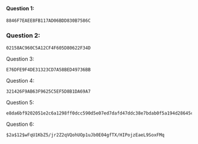
#### Question 1:

	8846F7EAEE8FB117AD06BDD830B7586C

### Question 2:

	02158AC960C5A12CF4F605D80622F34D

Question 3:

	E76DFE9F4DE31323CD7A58BED49736BB

Question 4:

	321426F9AB63F9625C5EF5D8B1DA69A7

Question 5:

	e8da6bf9202051e2c6a1298ff0dcc590d5e07ed7dafd47ddc38e7bdab0f5a194d28645ce7a5850d441085223f938908a54ac8b197216568167a12822f9a0d099

Question 6:

	$2a$12$wFqU1KbZ5/jr2Z2qVQohUOp1uJb0E04gfTX/HIPojzEaeL9SoxFMq
